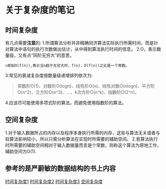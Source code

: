 # 关于复杂度的笔记

## 时间复杂度
有几点需要**注意**的:
1.所谓算法分析并非精确同济算法实际执行所需时间，而是针对算法中语句的执行次数做出估计，从中得到算法执行时间的信息。
2.O，表示数量级，又有点“同阶无穷大”的意思，

    >即如O(f(n)),表示当n趋于无穷大时，f(n)，O(f(n))之比是一个常数。

3.常见的衰减复杂度按数量级递增排列依次为:

>常数阶O(1)、对数阶O(logn)、线性阶O(n)、线性对数O(nlogn)、平方阶O(n^2)、立方阶O(n^3)、...、k次方阶O(n^k)、指数阶O(2^n)。

4.应该尽可能使用多项式阶的算法，而避免使用指数阶的算法。


## 空间复杂度

1.对于输入数据所占的内存以及程序本身执行所需的内存，这些与算法无关或者与较算法影响较小，所以只需分析算法在实现时所需要的辅助空间。
2.若算法执行时所需要的辅助空间相对于输入数据量而言是个常数，则称这个算法为原地工作，辅助空间为O(1).



## 参考的是严蔚敏的数据结构的书上内容

[时间复杂度1](time1.jpg)
[时间复杂度2](time1.jpg)
[时间复杂度3](time1.jpg)
[空间复杂度](space.jpg)